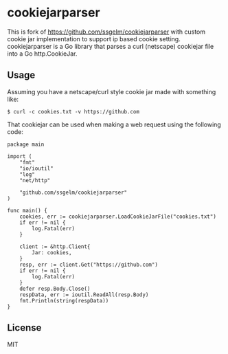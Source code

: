 # cookiejarparser
This is fork of https://github.com/ssgelm/cookiejarparser with custom cookie jar implementation to support ip based cookie setting.
cookiejarparser is a Go library that parses a curl (netscape) cookiejar file into a Go http.CookieJar.

## Usage

Assuming you have a netscape/curl style cookie jar made with something like:
```
$ curl -c cookies.txt -v https://github.com
```
That cookiejar can be used when making a web request using the following code:
```golang
package main

import (
	"fmt"
	"io/ioutil"
	"log"
	"net/http"

	"github.com/ssgelm/cookiejarparser"
)

func main() {
	cookies, err := cookiejarparser.LoadCookieJarFile("cookies.txt")
	if err != nil {
		log.Fatal(err)
	}

	client := &http.Client{
		Jar: cookies,
	}
	resp, err := client.Get("https://github.com")
	if err != nil {
		log.Fatal(err)
	}
	defer resp.Body.Close()
	respData, err := ioutil.ReadAll(resp.Body)
	fmt.Println(string(respData))
}
```

## License

MIT
